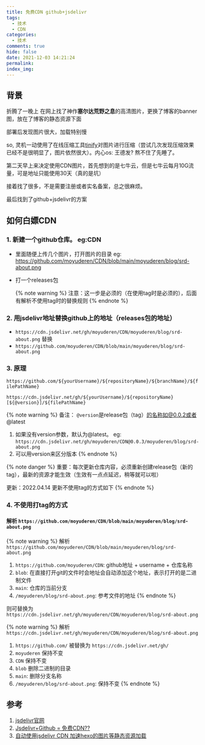 ```yaml
---
title: 免费CDN github+jsdelivr
tags:
  - 技术
  - CDN
categories:
  - 技术
comments: true
hide: false
date: 2021-12-03 14:21:24
permalink:
index_img:
---
```


## 背景

折腾了一晚上 在网上找了神作**塞尔达荒野之息**的高清图片，更换了博客的banner图，放在了博客的静态资源下面

部署后发现图片很大，加载特别慢

so, 灵机一动使用了在线压缩工具[tinify](https://tinify.cn/)对图片进行压缩（尝试几次发现压缩效果已经不是很明显了，图片依然很大）。内心os: 王德发? 熬不住了先睡了。

第二天早上来决定使用CDN图片，首先想到的是七牛云，但是七牛云每月10G流量，可是地址只能使用30天（真的是坑）

接着找了很多，不是需要注册或者实名备案，总之很麻烦。

最后找到了github+jsdelivr的方案

## 如何白嫖CDN

### 1. 新建一个github仓库。 eg:CDN

- 里面随便上传几个图片，打开图片的目录 eg: <https://github.com/moyuderen/CDN/blob/main/moyuderen/blog/srd-about.png>

- 打一个releases包

    {% note warning %}
    注意：这一步是必须的（在使用tag时是必须的），后面有解析不使用tag时的替换规则
    {% endnote %}

### 2. 用jsdelivr地址替换github上的地址（releases包的地址）

- `https://cdn.jsdelivr.net/gh/moyuderen/CDN/moyuderen/blog/srd-about.png`
替换
- `https://github.com/moyuderen/CDN/blob/main/moyuderen/blog/srd-about.png`

### 3. 原理

`https://github.com/${yourUsername}/${repositoryName}/${branchName}/${filePathName}`

`https://cdn.jsdelivr.net/gh/${yourUsername}/${repositoryName}[${@version}]/${filePathName}`

{% note warning %}
备注：
`@version`是release包（tag）的名称如@0.0.2或者@latest

1. 如果没有version参数，默认为@latest。 eg: `https://cdn.jsdelivr.net/gh/moyuderen/CDN@0.0.3/moyuderen/blog/srd-about.png`
2. 可以用version来区分版本
{% endnote %}

{% note danger %}
重要：每次更新仓库内容，必须重新创建release包（新的tag），最新的资源才能生效（生效有一点点延迟，稍等就可以啦）

更新：2022.04.14 更新不使用tag的方式如下
{% endnote %}

### 4. 不使用打tag的方式

#### 解析 `https://github.com/moyuderen/CDN/blob/main/moyuderen/blog/srd-about.png`

{% note warning %}
解析 `https://github.com/moyuderen/CDN/blob/main/moyuderen/blog/srd-about.png`

1. `https://github.com/moyuderen/CDN`:  github地址 + username + 仓库名称
2. `blob`:  在直接打开git的文件时会地址会自动添加这个地址，表示打开的是二进制文件
3. `main`:  仓库的当前分支
4. `/moyuderen/blog/srd-about.png`:  参考文件的地址
{% endnote %}

则可替换为 `https://cdn.jsdelivr.net/gh/moyuderen/CDN/moyuderen/blog/srd-about.png`

{% note warning %}
解析 `https://cdn.jsdelivr.net/gh/moyuderen/CDN/moyuderen/blog/srd-about.png`

1. `https://github.com/` 被替换为 `https://cdn.jsdelivr.net/gh/`
2. `moyuderen` 保持不变
3. `CDN` 保持不变
4. `blob` 删除二进制的目录
5. `main`:  删除分支名称
6. `/moyuderen/blog/srd-about.png`:  保持不变
{% endnote %}

## 参考

1. [jsdelivr官网](https://www.jsdelivr.com/?docs=gh)
2. [Jsdelivr+Github = 免费CDN??](https://cloud.tencent.com/developer/article/1847396)
3. [自动使用jsdelivr CDN 加速hexo的图片等静态资源加载](https://renzibei.com/2020/07/12/%E4%BD%BF%E7%94%A8jsdelivr-CDN-%E5%8A%A0%E9%80%9Fhexo%E7%9A%84%E5%9B%BE%E7%89%87%E7%AD%89%E9%9D%99%E6%80%81%E8%B5%84%E6%BA%90%E5%8A%A0%E8%BD%BD/)
